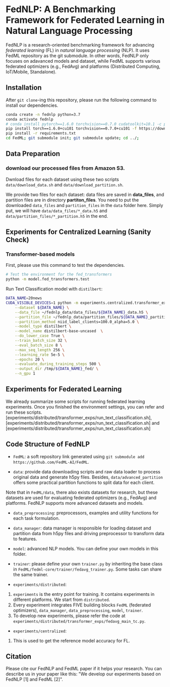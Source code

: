 # FedNLP: A Benchmarking Framework for Federated Learning in Natural Language Processing
 
<!-- This is FedNLP, an application ecosystem for federated natural language processing based on FedML framework (https://github.com/FedML-AI/FedML). -->

FedNLP is a research-oriented benchmarking framework for advancing *federated learning* (FL) in *natural language processing* (NLP).
It uses FedML repository as the git submodule. In other words, FedNLP only focuses on adavanced models and dataset, while FedML supports various
federated optimizers (e.g., FedAvg) and platforms (Distributed Computing, IoT/Mobile, Standalone).

## Installation
<!-- http://doc.fedml.ai/#/installation -->
After `git clone`-ing this repository, please run the following command to install our dependencies.

```bash
conda create -n fednlp python=3.7
conda activate fednlp
# conda install pytorch==1.6.0 torchvision==0.7.0 cudatoolkit=10.1 -c pytorch -n fednlp
pip install torch==1.6.0+cu101 torchvision==0.7.0+cu101 -f https://download.pytorch.org/whl/torch_stable.html
pip install -r requirements.txt 
cd FedML; git submodule init; git submodule update; cd ../;
```



## Data Preparation

### download our processed files from Amazon S3.
Dwnload files for each dataset using these two scripts `data/download_data.sh` and `data/download_partition.sh`.

We provide two files for each dataset: data files are saved in  **data_files**, and partition files are in directory **partiton_files**. You need to put the downloaded `data_files` and `partition_files` in the `data` folder here. Simply put, we will have `data/data_files/*_data.h5` and `data/partition_files/*_partition.h5` in the end.

## Experiments for Centralized Learning (Sanity Check)

### Transformer-based models 

First, please use this command to test the dependencies.
```bash
# Test the environment for the fed_transformers
python -m model.fed_transformers.test
```

Run Text Classification model with `distilbert`:

```bash 
DATA_NAME=20news
CUDA_VISIBLE_DEVICES=1 python -m experiments.centralized.transformer_exps.main_tc \
    --dataset ${DATA_NAME} \
    --data_file ~/fednlp_data/data_files/${DATA_NAME}_data.h5 \
    --partition_file ~/fednlp_data/partition_files/${DATA_NAME}_partition.h5 \
    --partition_method niid_label_clients=100.0_alpha=5.0 \
    --model_type distilbert \
    --model_name distilbert-base-uncased  \
    --do_lower_case True \
    --train_batch_size 32 \
    --eval_batch_size 8 \
    --max_seq_length 256 \
    --learning_rate 5e-5 \
    --epochs 20 \
    --evaluate_during_training_steps 500 \
    --output_dir /tmp/${DATA_NAME}_fed/ \
    --n_gpu 1
```


## Experiments for Federated Learning

We already summarize some scripts for running federated learning experiments. Once you finished the environment settings, you can refer and run these scripts. [experiments/distributed/transformer_exps/run_text_classification.sh], [experiments/distributed/transformer_exps/run_text_classification.sh] and [experiments/distributed/transformer_exps/run_text_classification.sh]


<!-- ### Update FedML Submodule 
This is only for internal contributors, can put this kind of info to a seperate readme file.
```
cd FedML
git checkout master && git pull
cd ..
git add FedML
git commit -m "updating submodule FedML to latest"
git push
```  -->

## Code Structure of FedNLP
<!-- Note: The code of FedNLP only uses `FedML/fedml_core` and `FedML/fedml_api`.
In near future, once FedML is stable, we will release it as a python package. 
At that time, we can install FedML package with pip or conda, without the need to use Git submodule. -->

- `FedML`: a soft repository link generated using `git submodule add https://github.com/FedML-AI/FedML`.


- `data`: provide data downloading scripts and raw data loader to process original data and generate h5py files. Besides, `data/advanced_partition` offers some practical partition functions to split data for each client.

Note that in `FedML/data`, there also exists datasets for research, but these datasets are used for evaluating federated optimizers (e.g., FedAvg) and platforms.
FedNLP supports more advanced datasets and models.

- `data_preprocessing`: preprocessors, examples and utility functions for each task formulation.

- `data_manager`: data manager is responsible for loading dataset and partition data from h5py files and driving preprocessor to transform data to features.

- `model`: advanced NLP models. You can define your own models in this folder.

- `trainer`: please define your own `trainer.py` by inheriting the base class in `FedML/fedml-core/trainer/fedavg_trainer.py`.
Some tasks can share the same trainer.

- `experiments/distributed`: 
1. `experiments` is the entry point for training. It contains experiments in different platforms. We start from `distributed`.
2. Every experiment integrates FIVE building blocks `FedML` (federated optimizers), `data_manager`, `data_preprocessing`, `model`, `trainer`.
3. To develop new experiments, please refer the code at `experiments/distributed/transformer_exps/fedavg_main_tc.py`.

- `experiments/centralized`: 
1. This is used to get the reference model accuracy for FL. 




## Citation
Please cite our FedNLP and FedML paper if it helps your research.
You can describe us in your paper like this: "We develop our experiments based on FedNLP [1] and FedML [2]".

 
